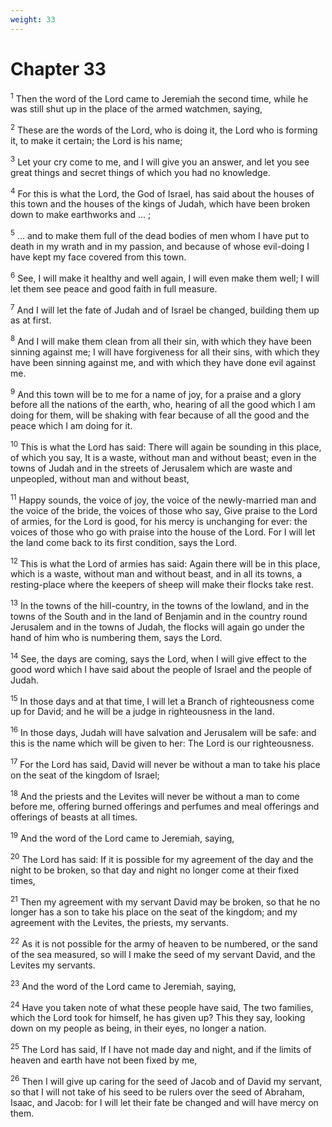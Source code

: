 ```yaml
---
weight: 33
---
```


# Chapter 33

<sup>1</sup> Then the word of the Lord came to Jeremiah the second time, while he was still shut up in the place of the armed watchmen, saying, 

<sup>2</sup> These are the words of the Lord, who is doing it, the Lord who is forming it, to make it certain; the Lord is his name; 

<sup>3</sup> Let your cry come to me, and I will give you an answer, and let you see great things and secret things of which you had no knowledge. 

<sup>4</sup> For this is what the Lord, the God of Israel, has said about the houses of this town and the houses of the kings of Judah, which have been broken down to make earthworks and ... ; 

<sup>5</sup> ... and to make them full of the dead bodies of men whom I have put to death in my wrath and in my passion, and because of whose evil-doing I have kept my face covered from this town. 

<sup>6</sup> See, I will make it healthy and well again, I will even make them well; I will let them see peace and good faith in full measure. 

<sup>7</sup> And I will let the fate of Judah and of Israel be changed, building them up as at first. 

<sup>8</sup> And I will make them clean from all their sin, with which they have been sinning against me; I will have forgiveness for all their sins, with which they have been sinning against me, and with which they have done evil against me. 

<sup>9</sup> And this town will be to me for a name of joy, for a praise and a glory before all the nations of the earth, who, hearing of all the good which I am doing for them, will be shaking with fear because of all the good and the peace which I am doing for it. 

<sup>10</sup> This is what the Lord has said: There will again be sounding in this place, of which you say, It is a waste, without man and without beast; even in the towns of Judah and in the streets of Jerusalem which are waste and unpeopled, without man and without beast, 

<sup>11</sup> Happy sounds, the voice of joy, the voice of the newly-married man and the voice of the bride, the voices of those who say, Give praise to the Lord of armies, for the Lord is good, for his mercy is unchanging for ever: the voices of those who go with praise into the house of the Lord. For I will let the land come back to its first condition, says the Lord. 

<sup>12</sup> This is what the Lord of armies has said: Again there will be in this place, which is a waste, without man and without beast, and in all its towns, a resting-place where the keepers of sheep will make their flocks take rest. 

<sup>13</sup> In the towns of the hill-country, in the towns of the lowland, and in the towns of the South and in the land of Benjamin and in the country round Jerusalem and in the towns of Judah, the flocks will again go under the hand of him who is numbering them, says the Lord. 

<sup>14</sup> See, the days are coming, says the Lord, when I will give effect to the good word which I have said about the people of Israel and the people of Judah. 

<sup>15</sup> In those days and at that time, I will let a Branch of righteousness come up for David; and he will be a judge in righteousness in the land. 

<sup>16</sup> In those days, Judah will have salvation and Jerusalem will be safe: and this is the name which will be given to her: The Lord is our righteousness. 

<sup>17</sup> For the Lord has said, David will never be without a man to take his place on the seat of the kingdom of Israel; 

<sup>18</sup> And the priests and the Levites will never be without a man to come before me, offering burned offerings and perfumes and meal offerings and offerings of beasts at all times. 

<sup>19</sup> And the word of the Lord came to Jeremiah, saying, 

<sup>20</sup> The Lord has said: If it is possible for my agreement of the day and the night to be broken, so that day and night no longer come at their fixed times, 

<sup>21</sup> Then my agreement with my servant David may be broken, so that he no longer has a son to take his place on the seat of the kingdom; and my agreement with the Levites, the priests, my servants. 

<sup>22</sup> As it is not possible for the army of heaven to be numbered, or the sand of the sea measured, so will I make the seed of my servant David, and the Levites my servants. 

<sup>23</sup> And the word of the Lord came to Jeremiah, saying, 

<sup>24</sup> Have you taken note of what these people have said, The two families, which the Lord took for himself, he has given up? This they say, looking down on my people as being, in their eyes, no longer a nation. 

<sup>25</sup> The Lord has said, If I have not made day and night, and if the limits of heaven and earth have not been fixed by me, 

<sup>26</sup> Then I will give up caring for the seed of Jacob and of David my servant, so that I will not take of his seed to be rulers over the seed of Abraham, Isaac, and Jacob: for I will let their fate be changed and will have mercy on them. 


